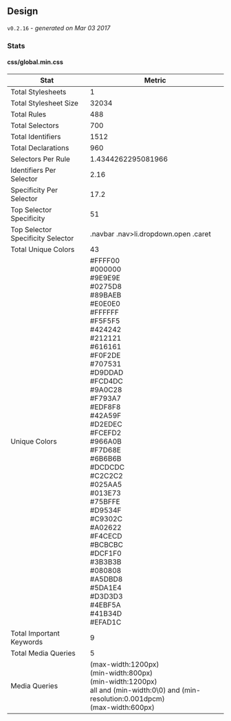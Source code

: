 ## Design
`v0.2.16` - *generated on Mar 03 2017*
### Stats
#### css/global.min.css
|Stat|Metric|
|---|---|
|Total Stylesheets|1|
|Total Stylesheet Size|32034|
|Total Rules|488|
|Total Selectors|700|
|Total Identifiers|1512|
|Total Declarations|960|
|Selectors Per Rule|1.4344262295081966|
|Identifiers Per Selector|2.16|
|Specificity Per Selector|17.2|
|Top Selector Specificity|51|
|Top Selector Specificity Selector|.navbar .nav>li.dropdown.open .caret|
|Total Unique Colors|43|
|Unique Colors|#FFFF00<br/>#000000<br/>#9E9E9E<br/>#0275D8<br/>#89BAEB<br/>#E0E0E0<br/>#FFFFFF<br/>#F5F5F5<br/>#424242<br/>#212121<br/>#616161<br/>#F0F2DE<br/>#707531<br/>#D9DDAD<br/>#FCD4DC<br/>#9A0C28<br/>#F793A7<br/>#EDF8F8<br/>#42A59F<br/>#D2EDEC<br/>#FCEFD2<br/>#966A0B<br/>#F7D68E<br/>#6B6B6B<br/>#DCDCDC<br/>#C2C2C2<br/>#025AA5<br/>#013E73<br/>#75BFFE<br/>#D9534F<br/>#C9302C<br/>#A02622<br/>#F4CECD<br/>#BCBCBC<br/>#DCF1F0<br/>#3B3B3B<br/>#080808<br/>#A5DBD8<br/>#5DA1E4<br/>#D3D3D3<br/>#4EBF5A<br/>#41B34D<br/>#EFAD1C|
|Total Important Keywords|9|
|Total Media Queries|5|
|Media Queries|(max-width:1200px)<br/>(min-width:800px)<br/>(min-width:1200px)<br/>all and (min-width:0\0) and (min-resolution:0.001dpcm)<br/>(max-width:600px)|